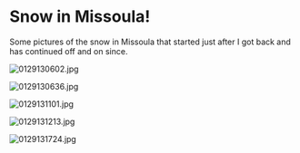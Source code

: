 # Snow in Missoula!

Some pictures of the snow in Missoula that started just after I got back and has
continued off and on since.

![0129130602.jpg](img/0129130602.jpg)

![0129130636.jpg](img/0129130636.jpg)

![0129131101.jpg](img/0129131101.jpg)

![0129131213.jpg](img/0129131213.jpg)

![0129131724.jpg](img/0129131724.jpg)
